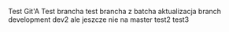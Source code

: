 Test Git'A
Test brancha
test brancha z batcha
aktualizacja branch development
dev2 ale jeszcze nie na master
test2
test3
